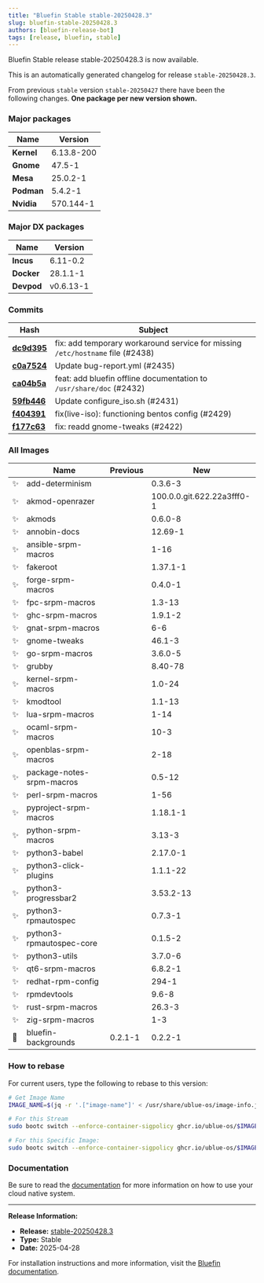 ```yaml
---
title: "Bluefin Stable stable-20250428.3"
slug: bluefin-stable-20250428.3
authors: [bluefin-release-bot]
tags: [release, bluefin, stable]
---
```


Bluefin Stable release stable-20250428.3 is now available.

<!--truncate-->

This is an automatically generated changelog for release `stable-20250428.3`.

From previous `stable` version `stable-20250427` there have been the following changes. **One package per new version shown.**

### Major packages
| Name | Version |
| --- | --- |
| **Kernel** | 6.13.8-200 |
| **Gnome** | 47.5-1 |
| **Mesa** | 25.0.2-1 |
| **Podman** | 5.4.2-1 |
| **Nvidia** | 570.144-1 |

### Major DX packages
| Name | Version |
| --- | --- |
| **Incus** | 6.11-0.2 |
| **Docker** | 28.1.1-1 |
| **Devpod** | v0.6.13-1 |

### Commits
| Hash | Subject |
| --- | --- |
| **[dc9d395](https://github.com/ublue-os/bluefin/commit/dc9d3954ed0344c541ea39f3ea2dde2cfb3cb9f0)** | fix: add temporary workaround service for missing `/etc/hostname` file (#2438) |
| **[c0a7524](https://github.com/ublue-os/bluefin/commit/c0a75242ce85e044536ac05d45e53b91e21d28e9)** | Update bug-report.yml (#2435) |
| **[ca04b5a](https://github.com/ublue-os/bluefin/commit/ca04b5a42fc65267dd9041013ecd9f4ef2526976)** | feat: add bluefin offline documentation to `/usr/share/doc` (#2432) |
| **[59fb446](https://github.com/ublue-os/bluefin/commit/59fb446e45bc71428f184dbad12170b6006cc06d)** | Update configure_iso.sh (#2431) |
| **[f404391](https://github.com/ublue-os/bluefin/commit/f404391aa9cd467bfebe6b4cc8365b2b589793cf)** | fix(live-iso): functioning bentos config (#2429) |
| **[f177c63](https://github.com/ublue-os/bluefin/commit/f177c639e658d9d332bf35108265b60f7d200985)** | fix: readd gnome-tweaks (#2422) |

### All Images
| | Name | Previous | New |
| --- | --- | --- | --- |
| ✨ | add-determinism | | 0.3.6-3 |
| ✨ | akmod-openrazer | | 100.0.0.git.622.22a3fff0-1 |
| ✨ | akmods | | 0.6.0-8 |
| ✨ | annobin-docs | | 12.69-1 |
| ✨ | ansible-srpm-macros | | 1-16 |
| ✨ | fakeroot | | 1.37.1-1 |
| ✨ | forge-srpm-macros | | 0.4.0-1 |
| ✨ | fpc-srpm-macros | | 1.3-13 |
| ✨ | ghc-srpm-macros | | 1.9.1-2 |
| ✨ | gnat-srpm-macros | | 6-6 |
| ✨ | gnome-tweaks | | 46.1-3 |
| ✨ | go-srpm-macros | | 3.6.0-5 |
| ✨ | grubby | | 8.40-78 |
| ✨ | kernel-srpm-macros | | 1.0-24 |
| ✨ | kmodtool | | 1.1-13 |
| ✨ | lua-srpm-macros | | 1-14 |
| ✨ | ocaml-srpm-macros | | 10-3 |
| ✨ | openblas-srpm-macros | | 2-18 |
| ✨ | package-notes-srpm-macros | | 0.5-12 |
| ✨ | perl-srpm-macros | | 1-56 |
| ✨ | pyproject-srpm-macros | | 1.18.1-1 |
| ✨ | python-srpm-macros | | 3.13-3 |
| ✨ | python3-babel | | 2.17.0-1 |
| ✨ | python3-click-plugins | | 1.1.1-22 |
| ✨ | python3-progressbar2 | | 3.53.2-13 |
| ✨ | python3-rpmautospec | | 0.7.3-1 |
| ✨ | python3-rpmautospec-core | | 0.1.5-2 |
| ✨ | python3-utils | | 3.7.0-6 |
| ✨ | qt6-srpm-macros | | 6.8.2-1 |
| ✨ | redhat-rpm-config | | 294-1 |
| ✨ | rpmdevtools | | 9.6-8 |
| ✨ | rust-srpm-macros | | 26.3-3 |
| ✨ | zig-srpm-macros | | 1-3 |
| 🔄 | bluefin-backgrounds | 0.2.1-1 | 0.2.2-1 |



### How to rebase
For current users, type the following to rebase to this version:
```bash
# Get Image Name
IMAGE_NAME=$(jq -r '.["image-name"]' < /usr/share/ublue-os/image-info.json)

# For this Stream
sudo bootc switch --enforce-container-sigpolicy ghcr.io/ublue-os/$IMAGE_NAME:stable

# For this Specific Image:
sudo bootc switch --enforce-container-sigpolicy ghcr.io/ublue-os/$IMAGE_NAME:stable-20250428.3
```

### Documentation
Be sure to read the [documentation](https://docs.projectbluefin.io/) for more information
on how to use your cloud native system.

---

**Release Information:**
- **Release:** [stable-20250428.3](https://github.com/ublue-os/bluefin/releases/tag/stable-20250428.3)
- **Type:** Stable
- **Date:** 2025-04-28

For installation instructions and more information, visit the [Bluefin documentation](https://docs.projectbluefin.io/).
